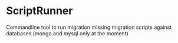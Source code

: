 ScriptRunner
============

Commandline tool to run migration missing migration scripts against databases (mongo and mysql only at the moment)

